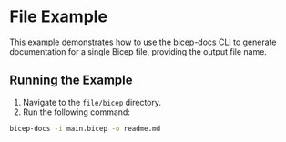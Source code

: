 # File Example

This example demonstrates how to use the bicep-docs CLI to generate documentation for a single Bicep file,
providing the output file name.

## Running the Example

1. Navigate to the `file/bicep` directory.
2. Run the following command:

```bash
bicep-docs -i main.bicep -o readme.md
```

